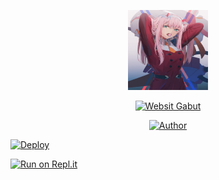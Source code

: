 <p align="center">
<img src="https://raw.githubusercontent.com/Xinz-Team/XinzBot/main/media/Itsuki.jpg" alt="XINZ BOT" width="128" height="128"/>
</p>
<p align="center">
<a href="#"><img title="Websit Gabut" src="https://img.shields.io/badge/Website Gabut-green?colorA=%23ff0000&colorB=%23017e40&style=for-the-badge"></a>
</p>
<p align="center">
<a href="https://github.com/FakhriGansz"><img title="Author" src="https://img.shields.io/badge/Author-FakhriGansz-red.svg?style=for-the-badge&logo=github"></a>
</p>

[![Deploy](https://www.herokucdn.com/deploy/button.svg)](https://heroku.com/deploy?template=https://github.com/FakhriGansz/portof/)

[![Run on Repl.it](https://repl.it/badge/github/FakhriGansz/portof)](https://repl.it/github/FakhriGansz/portof)